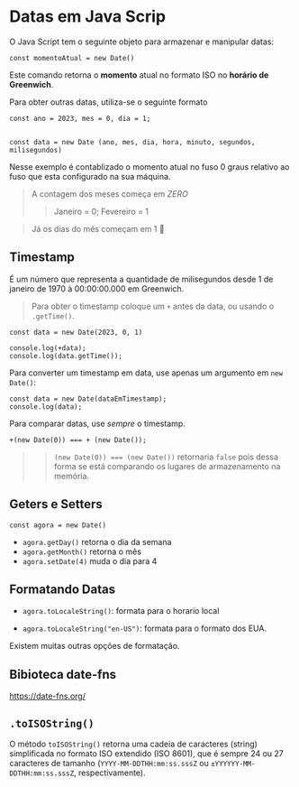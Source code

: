 # Datas em Java Scrip

O Java Script tem o seguinte objeto para armazenar e manipular datas:

```
const momentoAtual = new Date()
```
Este comando retorna o **momento** atual no formato ISO no **horário de Greenwich**.

Para obter outras datas, utiliza-se o seguinte formato 

```
const ano = 2023, mes = 0, dia = 1;


const data = new Date (ano, mes, dia, hora, minuto, segundos, milisegundos)
```

Nesse exemplo é contablizado o momento atual no fuso 0 graus relativo ao fuso que esta configurado na sua máquina. 

> A contagem dos meses começa em *ZERO*
>> Janeiro = 0; Fevereiro = 1

> Já os dias do mês começam em 1 🫠


## Timestamp

É um número que representa a quantidade de milisegundos desde 1 de janeiro de 1970 à 00:00:00.000 em Greenwich.

> Para obter o timestamp coloque um `+` antes da data, ou usando o `.getTime()`.

```
const data = new Date(2023, 0, 1)

console.log(+data);
console.log(data.getTime());
```

Para converter um timestamp em data, use apenas um argumento em `new Date()`:

```
const data = new Date(dataEmTimestamp);
console.log(data);
```

Para comparar datas, use *sempre* o timestamp.

```
+(new Date(0)) === + (new Date());
```


>> `(new Date(0)) === (new Date())` retornaria `false` pois dessa forma se está comparando os lugares de armazenamento na memória.

## Geters e Setters

`const agora = new Date()`

- `agora.getDay()` retorna o dia da semana
- `agora.getMonth()` retorna o mês
- `agora.setDate(4)` muda o dia para 4

## Formatando Datas

- `agora.toLocaleString()`: formata para o horario local

- `agora.toLocaleString("en-US")`: formata para o formato dos EUA.

Existem muitas outras opções de formatação.


## Bibioteca date-fns

https://date-fns.org/


## `.toISOString()`

O método `toISOString()` retorna uma cadeia de caracteres (string) simplificada no formato ISO extendido (ISO 8601), que é sempre 24 ou 27 caracteres de tamanho (`YYYY-MM-DDTHH:mm:ss.sssZ` ou  `±YYYYYY-MM-DDTHH:mm:ss.sssZ`, respectivamente).